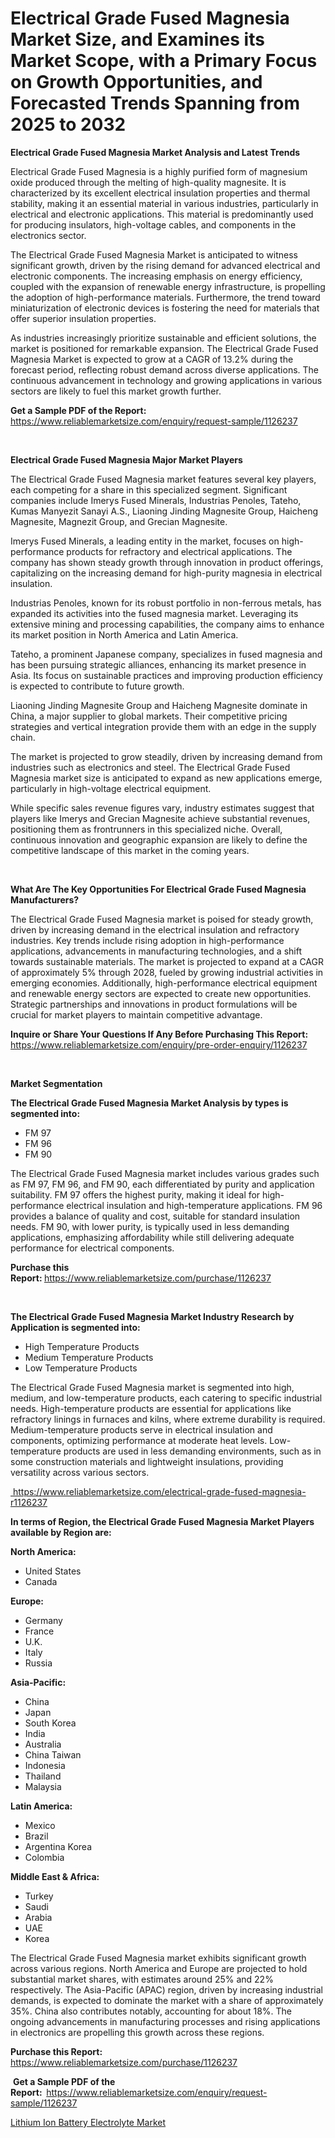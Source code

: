 <p><h1>Electrical Grade Fused Magnesia Market Size, and Examines its Market Scope, with a Primary Focus on Growth Opportunities, and Forecasted Trends Spanning from 2025 to 2032</h1></p><p><strong>Electrical Grade Fused Magnesia Market Analysis and Latest Trends</strong></p>
<p><p>Electrical Grade Fused Magnesia is a highly purified form of magnesium oxide produced through the melting of high-quality magnesite. It is characterized by its excellent electrical insulation properties and thermal stability, making it an essential material in various industries, particularly in electrical and electronic applications. This material is predominantly used for producing insulators, high-voltage cables, and components in the electronics sector.</p><p>The Electrical Grade Fused Magnesia Market is anticipated to witness significant growth, driven by the rising demand for advanced electrical and electronic components. The increasing emphasis on energy efficiency, coupled with the expansion of renewable energy infrastructure, is propelling the adoption of high-performance materials. Furthermore, the trend toward miniaturization of electronic devices is fostering the need for materials that offer superior insulation properties.</p><p>As industries increasingly prioritize sustainable and efficient solutions, the market is positioned for remarkable expansion. The Electrical Grade Fused Magnesia Market is expected to grow at a CAGR of 13.2% during the forecast period, reflecting robust demand across diverse applications. The continuous advancement in technology and growing applications in various sectors are likely to fuel this market growth further.</p></p>
<p><strong>Get a Sample PDF of the Report:&nbsp;</strong> <a href="https://www.reliablemarketsize.com/enquiry/request-sample/1126237?utm_campaign=2520&utm_medium=2&utm_source=Github&utm_content=ia&utm_term=02042025&utm_id=electrical-grade-fused-magnesia">https://www.reliablemarketsize.com/enquiry/request-sample/1126237</a></p>
<p>&nbsp;</p>
<p><strong>Electrical Grade Fused Magnesia Major Market Players</strong></p>
<p><p>The Electrical Grade Fused Magnesia market features several key players, each competing for a share in this specialized segment. Significant companies include Imerys Fused Minerals, Industrias Penoles, Tateho, Kumas Manyezit Sanayi A.S., Liaoning Jinding Magnesite Group, Haicheng Magnesite, Magnezit Group, and Grecian Magnesite.</p><p>Imerys Fused Minerals, a leading entity in the market, focuses on high-performance products for refractory and electrical applications. The company has shown steady growth through innovation in product offerings, capitalizing on the increasing demand for high-purity magnesia in electrical insulation. </p><p>Industrias Penoles, known for its robust portfolio in non-ferrous metals, has expanded its activities into the fused magnesia market. Leveraging its extensive mining and processing capabilities, the company aims to enhance its market position in North America and Latin America.</p><p>Tateho, a prominent Japanese company, specializes in fused magnesia and has been pursuing strategic alliances, enhancing its market presence in Asia. Its focus on sustainable practices and improving production efficiency is expected to contribute to future growth.</p><p>Liaoning Jinding Magnesite Group and Haicheng Magnesite dominate in China, a major supplier to global markets. Their competitive pricing strategies and vertical integration provide them with an edge in the supply chain.</p><p>The market is projected to grow steadily, driven by increasing demand from industries such as electronics and steel. The Electrical Grade Fused Magnesia market size is anticipated to expand as new applications emerge, particularly in high-voltage electrical equipment.</p><p>While specific sales revenue figures vary, industry estimates suggest that players like Imerys and Grecian Magnesite achieve substantial revenues, positioning them as frontrunners in this specialized niche. Overall, continuous innovation and geographic expansion are likely to define the competitive landscape of this market in the coming years.</p></p>
<p>&nbsp;</p>
<p><strong>What Are The Key Opportunities For Electrical Grade Fused Magnesia Manufacturers?</strong></p>
<p><p>The Electrical Grade Fused Magnesia market is poised for steady growth, driven by increasing demand in the electrical insulation and refractory industries. Key trends include rising adoption in high-performance applications, advancements in manufacturing technologies, and a shift towards sustainable materials. The market is projected to expand at a CAGR of approximately 5% through 2028, fueled by growing industrial activities in emerging economies. Additionally, high-performance electrical equipment and renewable energy sectors are expected to create new opportunities. Strategic partnerships and innovations in product formulations will be crucial for market players to maintain competitive advantage.</p></p>
<p><strong>Inquire or Share Your Questions If Any Before Purchasing This Report:</strong> <a href="https://www.reliablemarketsize.com/enquiry/pre-order-enquiry/1126237?utm_campaign=2520&utm_medium=2&utm_source=Github&utm_content=ia&utm_term=02042025&utm_id=electrical-grade-fused-magnesia">https://www.reliablemarketsize.com/enquiry/pre-order-enquiry/1126237</a></p>
<p>&nbsp;</p>
<p><strong>Market Segmentation</strong></p>
<p><strong>The Electrical Grade Fused Magnesia Market Analysis by types is segmented into:</strong></p>
<p><ul><li>FM 97</li><li>FM 96</li><li>FM 90</li></ul></p>
<p><p>The Electrical Grade Fused Magnesia market includes various grades such as FM 97, FM 96, and FM 90, each differentiated by purity and application suitability. FM 97 offers the highest purity, making it ideal for high-performance electrical insulation and high-temperature applications. FM 96 provides a balance of quality and cost, suitable for standard insulation needs. FM 90, with lower purity, is typically used in less demanding applications, emphasizing affordability while still delivering adequate performance for electrical components.</p></p>
<p><strong>Purchase this Report:&nbsp;</strong><a href="https://www.reliablemarketsize.com/purchase/1126237?utm_campaign=2520&utm_medium=2&utm_source=Github&utm_content=ia&utm_term=02042025&utm_id=electrical-grade-fused-magnesia">https://www.reliablemarketsize.com/purchase/1126237</a></p>
<p>&nbsp;</p>
<p><strong>The Electrical Grade Fused Magnesia Market Industry Research by Application is segmented into:</strong></p>
<p><ul><li>High Temperature Products</li><li>Medium Temperature Products</li><li>Low Temperature Products</li></ul></p>
<p><p>The Electrical Grade Fused Magnesia market is segmented into high, medium, and low-temperature products, each catering to specific industrial needs. High-temperature products are essential for applications like refractory linings in furnaces and kilns, where extreme durability is required. Medium-temperature products serve in electrical insulation and components, optimizing performance at moderate heat levels. Low-temperature products are used in less demanding environments, such as in some construction materials and lightweight insulations, providing versatility across various sectors.</p></p>
<p><a href="https://www.reliablemarketsize.com/electrical-grade-fused-magnesia-r1126237?utm_campaign=2520&utm_medium=2&utm_source=Github&utm_content=ia&utm_term=02042025&utm_id=electrical-grade-fused-magnesia">&nbsp;https://www.reliablemarketsize.com/electrical-grade-fused-magnesia-r1126237</a></p>
<p><strong>In terms of Region, the Electrical Grade Fused Magnesia Market Players available by Region are:</strong></p>
<p>
    <p> <strong> North America: </strong>
        <ul>
            <li>United States</li>
            <li>Canada</li>
        </ul>
        </p> 
    <p> <strong> Europe: </strong>
        <ul>
            <li>Germany</li>
            <li>France</li>
            <li>U.K.</li>
            <li>Italy</li>
            <li>Russia</li>
        </ul>
        </p> 
    <p> <strong> Asia-Pacific: </strong>
        <ul>
            <li>China</li>
            <li>Japan</li>
            <li>South Korea</li>
            <li>India</li>
            <li>Australia</li>
            <li>China Taiwan</li>
            <li>Indonesia</li>
            <li>Thailand</li>
            <li>Malaysia</li>
        </ul>
        </p> 
    <p> <strong> Latin America: </strong>
        <ul>
            <li>Mexico</li>
            <li>Brazil</li>
            <li>Argentina Korea</li>
            <li>Colombia</li>
        </ul>
        </p> 
    <p> <strong> Middle East & Africa: </strong>
        <ul>
            <li>Turkey</li>
            <li>Saudi</li>
            <li>Arabia</li>
            <li>UAE</li>
            <li>Korea</li>
        </ul>
    </p>
    </p>
<p><p>The Electrical Grade Fused Magnesia market exhibits significant growth across various regions. North America and Europe are projected to hold substantial market shares, with estimates around 25% and 22% respectively. The Asia-Pacific (APAC) region, driven by increasing industrial demands, is expected to dominate the market with a share of approximately 35%. China also contributes notably, accounting for about 18%. The ongoing advancements in manufacturing processes and rising applications in electronics are propelling this growth across these regions.</p></p>
<p><strong>Purchase this Report: </strong><a href="https://www.reliablemarketsize.com/purchase/1126237?utm_campaign=2520&utm_medium=2&utm_source=Github&utm_content=ia&utm_term=02042025&utm_id=electrical-grade-fused-magnesia">https://www.reliablemarketsize.com/purchase/1126237</a></p>
<p>&nbsp;<strong>Get a Sample PDF of the Report:&nbsp;&nbsp;</strong><a href="https://www.reliablemarketsize.com/enquiry/request-sample/1126237?utm_campaign=2520&utm_medium=2&utm_source=Github&utm_content=ia&utm_term=02042025&utm_id=electrical-grade-fused-magnesia">https://www.reliablemarketsize.com/enquiry/request-sample/1126237</a></p>
<p><strong></strong></p>
<p><p><a href="https://github.com/curinbucan9/Market-Research-Report-List-1/blob/main/lithium-ion-battery-electrolyte-market.md?utm_campaign=2520&utm_medium=2&utm_source=Github&utm_content=ia&utm_term=02042025&utm_id=electrical-grade-fused-magnesia">Lithium Ion Battery Electrolyte Market</a></p></p>